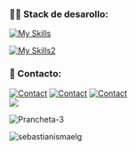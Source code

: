 
<h3 align="left">👨‍💻 Stack de desarollo:</h3>

[![My Skills](https://skillicons.dev/icons?i=js,nodejs,python,php,kotlin&theme=light)](https://skillicons.dev)

[![My Skills2](https://skillicons.dev/icons?i=mysql,mongodb,firebase,sqlite,postgres&theme=light)](https://skillicons.dev)

<h3 align="left">📩 Contacto:</h3>

[![Contact](https://skillicons.dev/icons?i=linkedin&theme=light)](https://linkedin.com/in/sebastiangutierrezs)
[![Contact](https://skillicons.dev/icons?i=instagram&theme=light)](https://instagram.com/_sebastian_ismael)
<a href="mailto:gutierrezs.dev@outlook.com">![Contact](https://skillicons.dev/icons?i=gmail&theme=light)</a><br>
![](https://komarev.com/ghpvc/?username=SebastianIsmaelG&color=brightgreen&style=for-the-badge)


<img src="https://i.ibb.co/sHmJZXy/Prancheta-3.png" alt="Prancheta-3" border="0" style="max-width:50%;">
<p><img align="center" src="https://github-readme-streak-stats.herokuapp.com/?user=sebastianismaelg&" alt="sebastianismaelg" /></p>

